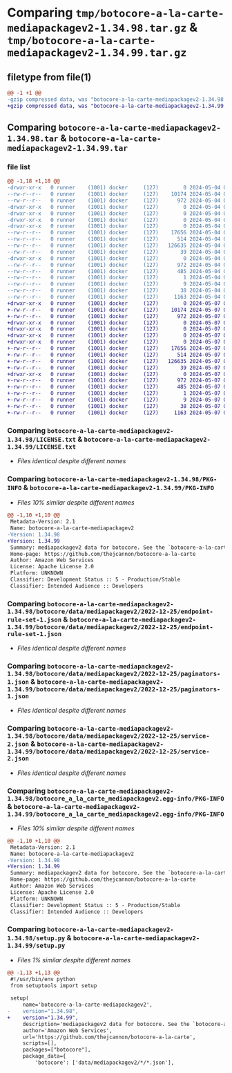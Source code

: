 # Comparing `tmp/botocore-a-la-carte-mediapackagev2-1.34.98.tar.gz` & `tmp/botocore-a-la-carte-mediapackagev2-1.34.99.tar.gz`

## filetype from file(1)

```diff
@@ -1 +1 @@
-gzip compressed data, was "botocore-a-la-carte-mediapackagev2-1.34.98.tar", last modified: Sat May  4 01:01:36 2024, max compression
+gzip compressed data, was "botocore-a-la-carte-mediapackagev2-1.34.99.tar", last modified: Tue May  7 01:02:38 2024, max compression
```

## Comparing `botocore-a-la-carte-mediapackagev2-1.34.98.tar` & `botocore-a-la-carte-mediapackagev2-1.34.99.tar`

### file list

```diff
@@ -1,18 +1,18 @@
-drwxr-xr-x   0 runner    (1001) docker     (127)        0 2024-05-04 01:01:36.682227 botocore-a-la-carte-mediapackagev2-1.34.98/
--rw-r--r--   0 runner    (1001) docker     (127)    10174 2024-05-04 01:01:36.000000 botocore-a-la-carte-mediapackagev2-1.34.98/LICENSE.txt
--rw-r--r--   0 runner    (1001) docker     (127)      972 2024-05-04 01:01:36.682227 botocore-a-la-carte-mediapackagev2-1.34.98/PKG-INFO
-drwxr-xr-x   0 runner    (1001) docker     (127)        0 2024-05-04 01:01:36.678227 botocore-a-la-carte-mediapackagev2-1.34.98/botocore/
-drwxr-xr-x   0 runner    (1001) docker     (127)        0 2024-05-04 01:01:36.678227 botocore-a-la-carte-mediapackagev2-1.34.98/botocore/data/
-drwxr-xr-x   0 runner    (1001) docker     (127)        0 2024-05-04 01:01:36.678227 botocore-a-la-carte-mediapackagev2-1.34.98/botocore/data/mediapackagev2/
-drwxr-xr-x   0 runner    (1001) docker     (127)        0 2024-05-04 01:01:36.682227 botocore-a-la-carte-mediapackagev2-1.34.98/botocore/data/mediapackagev2/2022-12-25/
--rw-r--r--   0 runner    (1001) docker     (127)    17656 2024-05-04 01:01:11.000000 botocore-a-la-carte-mediapackagev2-1.34.98/botocore/data/mediapackagev2/2022-12-25/endpoint-rule-set-1.json
--rw-r--r--   0 runner    (1001) docker     (127)      514 2024-05-04 01:01:11.000000 botocore-a-la-carte-mediapackagev2-1.34.98/botocore/data/mediapackagev2/2022-12-25/paginators-1.json
--rw-r--r--   0 runner    (1001) docker     (127)   126635 2024-05-04 01:01:11.000000 botocore-a-la-carte-mediapackagev2-1.34.98/botocore/data/mediapackagev2/2022-12-25/service-2.json
--rw-r--r--   0 runner    (1001) docker     (127)       39 2024-05-04 01:01:11.000000 botocore-a-la-carte-mediapackagev2-1.34.98/botocore/data/mediapackagev2/2022-12-25/waiters-2.json
-drwxr-xr-x   0 runner    (1001) docker     (127)        0 2024-05-04 01:01:36.682227 botocore-a-la-carte-mediapackagev2-1.34.98/botocore_a_la_carte_mediapackagev2.egg-info/
--rw-r--r--   0 runner    (1001) docker     (127)      972 2024-05-04 01:01:36.000000 botocore-a-la-carte-mediapackagev2-1.34.98/botocore_a_la_carte_mediapackagev2.egg-info/PKG-INFO
--rw-r--r--   0 runner    (1001) docker     (127)      485 2024-05-04 01:01:36.000000 botocore-a-la-carte-mediapackagev2-1.34.98/botocore_a_la_carte_mediapackagev2.egg-info/SOURCES.txt
--rw-r--r--   0 runner    (1001) docker     (127)        1 2024-05-04 01:01:36.000000 botocore-a-la-carte-mediapackagev2-1.34.98/botocore_a_la_carte_mediapackagev2.egg-info/dependency_links.txt
--rw-r--r--   0 runner    (1001) docker     (127)        9 2024-05-04 01:01:36.000000 botocore-a-la-carte-mediapackagev2-1.34.98/botocore_a_la_carte_mediapackagev2.egg-info/top_level.txt
--rw-r--r--   0 runner    (1001) docker     (127)       38 2024-05-04 01:01:36.682227 botocore-a-la-carte-mediapackagev2-1.34.98/setup.cfg
--rw-r--r--   0 runner    (1001) docker     (127)     1163 2024-05-04 01:01:36.000000 botocore-a-la-carte-mediapackagev2-1.34.98/setup.py
+drwxr-xr-x   0 runner    (1001) docker     (127)        0 2024-05-07 01:02:38.848096 botocore-a-la-carte-mediapackagev2-1.34.99/
+-rw-r--r--   0 runner    (1001) docker     (127)    10174 2024-05-07 01:02:38.000000 botocore-a-la-carte-mediapackagev2-1.34.99/LICENSE.txt
+-rw-r--r--   0 runner    (1001) docker     (127)      972 2024-05-07 01:02:38.848096 botocore-a-la-carte-mediapackagev2-1.34.99/PKG-INFO
+drwxr-xr-x   0 runner    (1001) docker     (127)        0 2024-05-07 01:02:38.848096 botocore-a-la-carte-mediapackagev2-1.34.99/botocore/
+drwxr-xr-x   0 runner    (1001) docker     (127)        0 2024-05-07 01:02:38.848096 botocore-a-la-carte-mediapackagev2-1.34.99/botocore/data/
+drwxr-xr-x   0 runner    (1001) docker     (127)        0 2024-05-07 01:02:38.848096 botocore-a-la-carte-mediapackagev2-1.34.99/botocore/data/mediapackagev2/
+drwxr-xr-x   0 runner    (1001) docker     (127)        0 2024-05-07 01:02:38.848096 botocore-a-la-carte-mediapackagev2-1.34.99/botocore/data/mediapackagev2/2022-12-25/
+-rw-r--r--   0 runner    (1001) docker     (127)    17656 2024-05-07 01:02:11.000000 botocore-a-la-carte-mediapackagev2-1.34.99/botocore/data/mediapackagev2/2022-12-25/endpoint-rule-set-1.json
+-rw-r--r--   0 runner    (1001) docker     (127)      514 2024-05-07 01:02:11.000000 botocore-a-la-carte-mediapackagev2-1.34.99/botocore/data/mediapackagev2/2022-12-25/paginators-1.json
+-rw-r--r--   0 runner    (1001) docker     (127)   126635 2024-05-07 01:02:11.000000 botocore-a-la-carte-mediapackagev2-1.34.99/botocore/data/mediapackagev2/2022-12-25/service-2.json
+-rw-r--r--   0 runner    (1001) docker     (127)       39 2024-05-07 01:02:11.000000 botocore-a-la-carte-mediapackagev2-1.34.99/botocore/data/mediapackagev2/2022-12-25/waiters-2.json
+drwxr-xr-x   0 runner    (1001) docker     (127)        0 2024-05-07 01:02:38.848096 botocore-a-la-carte-mediapackagev2-1.34.99/botocore_a_la_carte_mediapackagev2.egg-info/
+-rw-r--r--   0 runner    (1001) docker     (127)      972 2024-05-07 01:02:38.000000 botocore-a-la-carte-mediapackagev2-1.34.99/botocore_a_la_carte_mediapackagev2.egg-info/PKG-INFO
+-rw-r--r--   0 runner    (1001) docker     (127)      485 2024-05-07 01:02:38.000000 botocore-a-la-carte-mediapackagev2-1.34.99/botocore_a_la_carte_mediapackagev2.egg-info/SOURCES.txt
+-rw-r--r--   0 runner    (1001) docker     (127)        1 2024-05-07 01:02:38.000000 botocore-a-la-carte-mediapackagev2-1.34.99/botocore_a_la_carte_mediapackagev2.egg-info/dependency_links.txt
+-rw-r--r--   0 runner    (1001) docker     (127)        9 2024-05-07 01:02:38.000000 botocore-a-la-carte-mediapackagev2-1.34.99/botocore_a_la_carte_mediapackagev2.egg-info/top_level.txt
+-rw-r--r--   0 runner    (1001) docker     (127)       38 2024-05-07 01:02:38.848096 botocore-a-la-carte-mediapackagev2-1.34.99/setup.cfg
+-rw-r--r--   0 runner    (1001) docker     (127)     1163 2024-05-07 01:02:38.000000 botocore-a-la-carte-mediapackagev2-1.34.99/setup.py
```

### Comparing `botocore-a-la-carte-mediapackagev2-1.34.98/LICENSE.txt` & `botocore-a-la-carte-mediapackagev2-1.34.99/LICENSE.txt`

 * *Files identical despite different names*

### Comparing `botocore-a-la-carte-mediapackagev2-1.34.98/PKG-INFO` & `botocore-a-la-carte-mediapackagev2-1.34.99/PKG-INFO`

 * *Files 10% similar despite different names*

```diff
@@ -1,10 +1,10 @@
 Metadata-Version: 2.1
 Name: botocore-a-la-carte-mediapackagev2
-Version: 1.34.98
+Version: 1.34.99
 Summary: mediapackagev2 data for botocore. See the `botocore-a-la-carte` package for more info.
 Home-page: https://github.com/thejcannon/botocore-a-la-carte
 Author: Amazon Web Services
 License: Apache License 2.0
 Platform: UNKNOWN
 Classifier: Development Status :: 5 - Production/Stable
 Classifier: Intended Audience :: Developers
```

### Comparing `botocore-a-la-carte-mediapackagev2-1.34.98/botocore/data/mediapackagev2/2022-12-25/endpoint-rule-set-1.json` & `botocore-a-la-carte-mediapackagev2-1.34.99/botocore/data/mediapackagev2/2022-12-25/endpoint-rule-set-1.json`

 * *Files identical despite different names*

### Comparing `botocore-a-la-carte-mediapackagev2-1.34.98/botocore/data/mediapackagev2/2022-12-25/paginators-1.json` & `botocore-a-la-carte-mediapackagev2-1.34.99/botocore/data/mediapackagev2/2022-12-25/paginators-1.json`

 * *Files identical despite different names*

### Comparing `botocore-a-la-carte-mediapackagev2-1.34.98/botocore/data/mediapackagev2/2022-12-25/service-2.json` & `botocore-a-la-carte-mediapackagev2-1.34.99/botocore/data/mediapackagev2/2022-12-25/service-2.json`

 * *Files identical despite different names*

### Comparing `botocore-a-la-carte-mediapackagev2-1.34.98/botocore_a_la_carte_mediapackagev2.egg-info/PKG-INFO` & `botocore-a-la-carte-mediapackagev2-1.34.99/botocore_a_la_carte_mediapackagev2.egg-info/PKG-INFO`

 * *Files 10% similar despite different names*

```diff
@@ -1,10 +1,10 @@
 Metadata-Version: 2.1
 Name: botocore-a-la-carte-mediapackagev2
-Version: 1.34.98
+Version: 1.34.99
 Summary: mediapackagev2 data for botocore. See the `botocore-a-la-carte` package for more info.
 Home-page: https://github.com/thejcannon/botocore-a-la-carte
 Author: Amazon Web Services
 License: Apache License 2.0
 Platform: UNKNOWN
 Classifier: Development Status :: 5 - Production/Stable
 Classifier: Intended Audience :: Developers
```

### Comparing `botocore-a-la-carte-mediapackagev2-1.34.98/setup.py` & `botocore-a-la-carte-mediapackagev2-1.34.99/setup.py`

 * *Files 1% similar despite different names*

```diff
@@ -1,13 +1,13 @@
 #!/usr/bin/env python
 from setuptools import setup
 
 setup(
     name='botocore-a-la-carte-mediapackagev2',
-    version="1.34.98",
+    version="1.34.99",
     description='mediapackagev2 data for botocore. See the `botocore-a-la-carte` package for more info.',
     author='Amazon Web Services',
     url='https://github.com/thejcannon/botocore-a-la-carte',
     scripts=[],
     packages=["botocore"],
     package_data={
         'botocore': ['data/mediapackagev2/*/*.json'],
```

